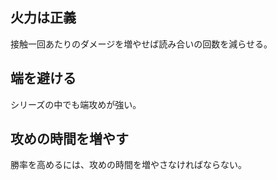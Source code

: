 ## 火力は正義

接触一回あたりのダメージを増やせば読み合いの回数を減らせる。

## 端を避ける

シリーズの中でも端攻めが強い。

## 攻めの時間を増やす

勝率を高めるには、攻めの時間を増やさなければならない。
